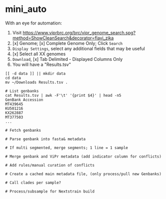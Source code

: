 # mini_auto

With an eye for automation:

1. Visit https://www.viprbrc.org/brc/vipr_genome_search.spg?method=ShowCleanSearch&decorator=flavi_zika
2. [x] Genome; [x] Complete Genome Only; Click `Search`
3. `Display Settings`, select any additional fields that may be useful
4. [x] Select all XX genomes
5. `Download`, [x] Tab Delimited - Displayed Columns Only
6. You will have a "Results.tsv"


```
[[ -d data ]] || mkdir data
cd data
mv ~/Downloads Results.tsv .

# List genbanks
cat Results.tsv | awk -F'\t' '{print $4}' | head -n5
GenBank Accession
MT439645
KU501216
KX262887
MT377503
...

# Fetch genbanks

# Parse genbank into fasta& metadata

# If multi segmented, merge segments; 1 line = 1 sample

# Merge genbank and ViPr metadata (add indicator column for conflicts)

# Add rules/manual curation of conflicts

# Create a cached main metadata file, (only process/pull new Genbanks)

# Call clades per sample?

# Process/subsample for Nextstrain build
```

